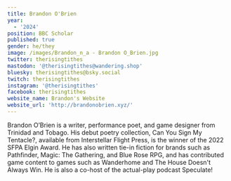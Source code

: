 ```yaml
---
title: Brandon O'Brien
year:
  - '2024'
position: BBC Scholar
published: true
gender: he/they
image: /images/Brandon_n_a - Brandon O_Brien.jpg
twitter: therisingtithes
mastodon: '@therisingtithes@wandering.shop'
bluesky: therisingtithes@bsky.social
twitch: therisingtithes
instagram: '@therisingtithes'
facebook: therisingtithes
website_name: Brandon's Website
website_url: 'http://brandonobrien.xyz/'
---
```


Brandon O’Brien is a writer, performance poet, and game designer from Trinidad and Tobago. His debut poetry collection, Can You Sign My Tentacle?, available from Interstellar Flight Press, is the winner of the 2022 SFPA Elgin Award. He has also written tie-in fiction for brands such as Pathfinder, Magic: The Gathering, and Blue Rose RPG, and has contributed game content to games such as Wanderhome and The House Doesn't Always Win. He is also a co-host of the actual-play podcast Speculate!
